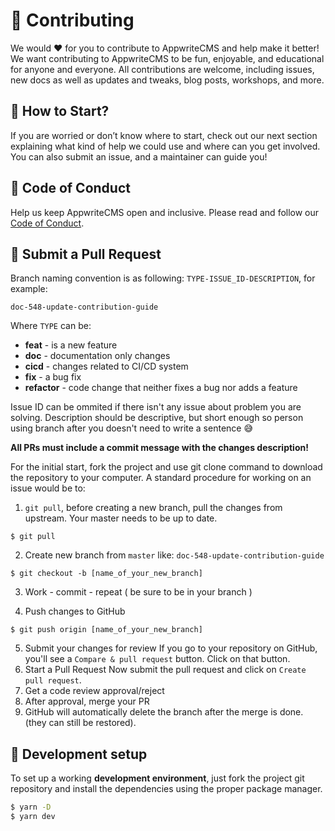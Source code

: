 # 🤝 Contributing

We would ❤️ for you to contribute to AppwriteCMS and help make it better! We want contributing to AppwriteCMS to be fun, enjoyable, and educational for anyone and everyone. All contributions are welcome, including issues, new docs as well as updates and tweaks, blog posts, workshops, and more.

## 🤔 How to Start?

If you are worried or don’t know where to start, check out our next section explaining what kind of help we could use and where can you get involved. You can also submit an issue, and a maintainer can guide you!

## 📜 Code of Conduct

Help us keep AppwriteCMS open and inclusive. Please read and follow our [Code of Conduct](https://github.com/Meldiron/appwrite-cms/blob/master/CODE_OF_CONDUCT.md).

## 🚀 Submit a Pull Request

Branch naming convention is as following: `TYPE-ISSUE_ID-DESCRIPTION`, for example:

```
doc-548-update-contribution-guide
```

Where `TYPE` can be:

- **feat** - is a new feature
- **doc** - documentation only changes
- **cicd** - changes related to CI/CD system
- **fix** - a bug fix
- **refactor** - code change that neither fixes a bug nor adds a feature

Issue ID can be ommited if there isn't any issue about problem you are solving. Description should be descriptive, but short enough so person using branch after you doesn't need to write a sentence 😅

**All PRs must include a commit message with the changes description!**

For the initial start, fork the project and use git clone command to download the repository to your computer. A standard procedure for working on an issue would be to:

1. `git pull`, before creating a new branch, pull the changes from upstream. Your master needs to be up to date.

```
$ git pull
```

2. Create new branch from `master` like: `doc-548-update-contribution-guide`<br/>

```
$ git checkout -b [name_of_your_new_branch]
```

3. Work - commit - repeat ( be sure to be in your branch )

4. Push changes to GitHub

```
$ git push origin [name_of_your_new_branch]
```

5. Submit your changes for review
   If you go to your repository on GitHub, you'll see a `Compare & pull request` button. Click on that button.
6. Start a Pull Request
   Now submit the pull request and click on `Create pull request`.
7. Get a code review approval/reject
8. After approval, merge your PR
9. GitHub will automatically delete the branch after the merge is done. (they can still be restored).

## 🤖 Development setup

To set up a working **development environment**, just fork the project git repository and install the dependencies using the proper package manager.

```bash
$ yarn -D
$ yarn dev
```
